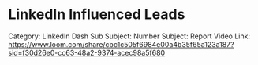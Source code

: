 # LinkedIn Influenced Leads

Category: LinkedIn Dash
Sub Subject: Number
Subject: Report
Video Link: https://www.loom.com/share/cbc1c505f6984e00a4b35f65a123a187?sid=f30d26e0-cc63-48a2-9374-acec98a5f680